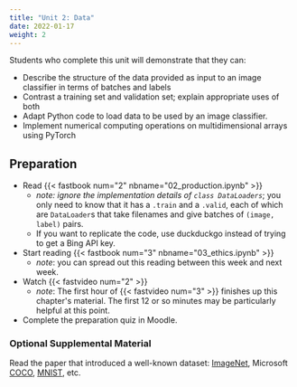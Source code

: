 ```yaml
---
title: "Unit 2: Data"
date: 2022-01-17
weight: 2
---
```


Students who complete this unit will demonstrate that they can:

- Describe the structure of the data provided as input to an image classifier in terms of batches and labels
- Contrast a training set and validation set; explain appropriate uses of both
- Adapt Python code to load data to be used by an image classifier.
- Implement numerical computing operations on multidimensional arrays using PyTorch

## Preparation

- Read {{< fastbook num="2" nbname="02_production.ipynb" >}}
    - *note: ignore the implementation details of `class DataLoaders`*; you only need to know that it has a  `.train` and a `.valid`, each of which are `DataLoader`s that take filenames and give batches of `(image, label)` pairs.
    - If you want to replicate the code, use duckduckgo instead of trying to get a Bing API key.
- Start reading {{< fastbook num="3" nbname="03_ethics.ipynb" >}}
    - *note*: you can spread out this reading between this week and next week.
- Watch {{< fastvideo num="2" >}}
    - *note*: The first hour of {{< fastvideo num="3" >}} finishes up this chapter's material. The first 12 or so minutes may be particularly helpful at this point.
- Complete the preparation quiz in Moodle.

<!-- Note for next year: 

- We need a diagram of an image tensor!
- Chapter 13, "A color picture is a rank-3 tensor" -- shows the decomposition of an image into its 3 color channels.

-->

### Optional Supplemental Material

Read the paper that introduced a well-known dataset: [ImageNet](https://ieeexplore.ieee.org/document/5206848), Microsoft [COCO](https://arxiv.org/abs/1405.0312v3), [MNIST](https://ieeexplore.ieee.org/document/726791), etc.

<!-- 
Discussion Forum:

- who has data on you? how much? what do you feel about that?

Midterm project milestone: summarize existing results, generate questions -->
